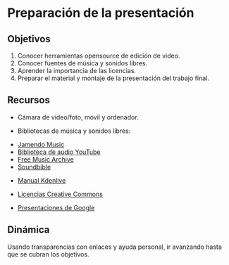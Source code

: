 # Preparación de la presentación

## Objetivos

1. Conocer herramientas opensource de edición de video.
2. Conocer fuentes de música y sonidos libres.
3. Aprender la importancia de las licencias.
4. Preparar el material y montaje de la presentación del trabajo final.

## Recursos

- Cámara de vídeo/foto, móvil y ordenador.

- Bibliotecas de música y sonidos libres:
* [Jamendo Music](https://www.jamendo.com/?language=es)
* [Biblioteca de audio YouTube](https://www.youtube.com/audiolibrary/music)
* [Free Music Archive](http://freemusicarchive.org)
* [Soundbible](http://soundbible.com)

- [Manual Kdenlive](https://userbase.kde.org/Kdenlive/Manual/es)

- [Licencias Creative Commons](http://es.creativecommons.org/blog/licencias/)

- [Presentaciones de Google](https://www.google.com/slides/about/)


## Dinámica

Usando transparencias con enlaces y ayuda personal, ir avanzando hasta que se cubran los objetivos.
